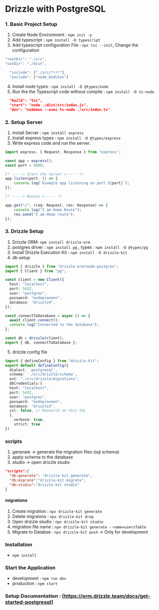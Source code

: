 # Drizzle with PostgreSQL


### 1. Basic Project Setup
1. Create Node Environment : `npm init -y`
2. Add typescript : `npm install -D typescript`
3. Add typescript configuration File : `npx tsc --init`, Change the configuration

```ts tsconfig.json
"rootDir": "./src",
"outDir": "./dist",
```
```ts tsconfig.json
  "include": ["./src/**/*"],
  "exclude": ["node_modules"]
```
4. Install node types : `npm install -D @types/node`
5. Run the the Typescript code without compile : `npm install -D ts-node`

```json package.json
  "build": "tsc",
  "start": "node ./dist/src/index.js",
  "dev": "nodemon --exec ts-node ./src/index.ts"
```


### 2. Setup Server


1. Install Server : `npm install express`
2. Install express types : `npm install -D @types/express`
3. Write express code and run the server.

```ts index.ts
import express, { Request, Response } from "express";

const app = express();
const port = 5000;

/* -----> Start the Server <----- */
app.listen(port, () => {
	console.log(`Example app listening on port ${port}`);
});

/* -----> Routes <----- */

app.get("/", (req: Request, res: Response) => {
	console.log("I am Home Route");
	res.send("I am Home route");
});
```

### 3. Drizzle Setup
1. Drizzle ORM: `npm install drizzle-orm`
2. postgres driver : `npm install pg` , types : `npm install -D @types/pg`
3. Install Drizzle Execution Kit : `npm install -D drizzle-kit`
4. db setup
```ts db.ts
import { drizzle } from "drizzle-orm/node-postgres";
import { Client } from "pg";

const client = new Client({
  host: "localhost",
  port: 5432,
  user: "postgres",
  password: "andepraveen",
  database: "drizzle4",
});

const connectToDatabase = async () => {
  await client.connect();
  console.log("Connected to the database");
};

const db = drizzle(client);
export { db, connectToDatabase };

```
5. drizzle config file

```ts drizzle.config.ts
import { defineConfig } from "drizzle-kit";
export default defineConfig({
  dialect: 'postgresql',
  schema: './src/drizzle/schema',
  out: "./src/drizzle/migrations", 
  dbCredentials:{
  host: "localhost",
  port: 5432,
  user: "postgres",
  password: "andepraveen",
  database: "drizzle3",
  ssl: false, // Research on this SSL
  },
    verbose: true,
    strict: true
})
```

### scripts
1. generate -> generate the migration files (sql schema)
2. apply schema to the database
3. studio -> open drizzle studio
```json
"scripts":{
  "db:generate": "drizzle-kit generate",
  "db:migrate":"drizzle-kit migrate",
  "db:studio":"drizzle-kit studio"
}
```

#### migrations
1. Create migration : `npx drizzle-kit generate`
2. Delete migraions : `npx drizzle-kit drop`
3. Open drizzle studio : `npx drizzle-kit studio`
4. migration file name : `npx drizzle-kit generate --name=usersTable`
5. Migrate to Databse : `npx drizzle-kit push` -> Only for development


### Installation
- `npm install`

### Start the Application
- development : `npm run dev`
- production : `npm start`


### Setup Documentation : [https://orm.drizzle.team/docs/get-started-postgresql]

